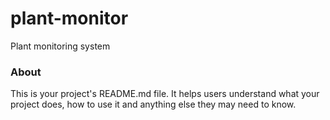plant-monitor
=============

Plant monitoring system

### About

This is your project's README.md file. It helps users understand what your
project does, how to use it and anything else they may need to know.